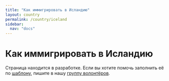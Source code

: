 ```yaml
---
title: "Как иммигрировать в Исландию"
layout: country
permalink: /country/iceland
sidebar:
  nav: "docs"
---
```


# Как иммигрировать в Исландию

Страница находится в разработке. Если вы хотите помочь заполнить её по [шаблону](/template), пишите в нашу [группу волонтёров](https://t.me/+FHi3FnJaoWJkMDAx).
